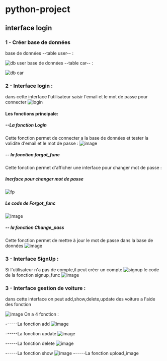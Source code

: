 # python-project
## interface login 
### 1 - Créer base de données
base de données --table user-- :

   ![db user](https://user-images.githubusercontent.com/97534220/236587090-6a0e0078-32bc-4909-88c1-8460b795bf96.jpg)
base de données --table car-- :

![db car](https://user-images.githubusercontent.com/97534220/236587206-9c39e110-b326-4214-b80e-5b5e46357ffc.jpg)

### 2 - Interface login : 
dans cette interface l'utilisateur saisir l'email et le mot de passe pour connecter
![login](https://user-images.githubusercontent.com/97534220/236587622-eab37cb1-7bee-45d7-a0a1-50b45ee7048c.jpg)
#### Les fonctions principale:
##### --La fonction Login
   Cette fonction permet de connecter a la base de données et tester la validite d'email et le mot de passe :
   ![image](https://user-images.githubusercontent.com/97534220/236626296-d23ed0ca-99aa-4116-8a1e-d9144e93678e.png)   
##### -- la fonction forgot_func 
   Cette fonction permet d'afficher une interface pour changer mot de passe :
   ##### Inerface pour changer mot de passe 
   ![fp](https://user-images.githubusercontent.com/97534220/236588145-09298051-3f08-499b-b98c-e231c344b64d.jpg)
   ##### Le code de Forgot_func 
   ![image](https://user-images.githubusercontent.com/97534220/236627375-ec4c5bd3-2ef9-44cf-a122-275cc58972da.png)
##### -- la fonction Change_pass
Cette fonction permet de mettre à jour le mot de passe dans la base de données
![image](https://user-images.githubusercontent.com/97534220/236627603-7efb43df-0083-4118-a5b2-b6c59974c945.png)

### 3 - Interface SignUp :
Si l'utilisateur n'a pas de compte,il peut créer un compte 
![signup](https://user-images.githubusercontent.com/97534220/236587964-8836e173-c40e-4323-81bb-b02aef3d2d1a.jpg)
le code de la fonction signup_func
![image](https://user-images.githubusercontent.com/97534220/236627922-9da83e33-dc8a-401c-bd73-1c2337a5475d.png)
### 3 - Interface gestion de voiture :
dans cette interface on peut add,show,delete,update des voiture a l'aide des fonction

![image](https://user-images.githubusercontent.com/97534220/236707133-f7728a87-e0a6-41fa-9262-6cfb2efd84a3.png)
On a 4 fonction :

------La fonction add
![image](https://user-images.githubusercontent.com/97534220/236706824-c0eff19e-5d33-40ad-8fe5-6d87ccc75b58.png)

------La fonction update
![image](https://user-images.githubusercontent.com/97534220/236628245-88ae6f6e-b7df-4a91-bf95-b68c5fc31933.png)

------La fonction delete
![image](https://user-images.githubusercontent.com/97534220/236628292-e8ff1216-f0fa-446e-84f7-247be41be77a.png)

------La fonction show
![image](https://user-images.githubusercontent.com/97534220/236628340-459cbd5e-8d7d-4db5-b365-6b927a52b882.png)
------La fonction upload_image
